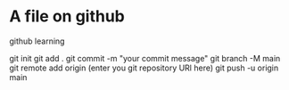 # A file on github

github learning




git init
git add .
git commit -m "your commit message"
git branch -M main
git remote add origin (enter you git repository URl here)
git push -u origin main